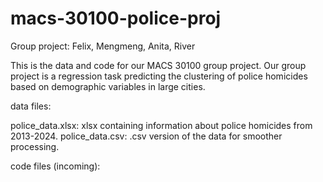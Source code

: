 # macs-30100-police-proj
Group project: Felix, Mengmeng, Anita, River

This is the data and code for our MACS 30100 group project. Our group project is a regression task predicting the clustering of police homicides based on demographic variables in large cities.

data files:

  police_data.xlsx: xlsx containing information about police homicides from 2013-2024.
  police_data.csv: .csv version of the data for smoother processing.

code files (incoming):
